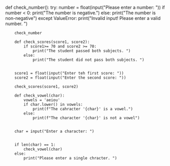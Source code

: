 def check_number():
    try:
        number = float(input("Please enter a number: "))
        if number < 0:
            print("The number is negative.")
        else:
            print("The number is non-negative")
    except ValueError:
        print("Invalid input! Please enter a valid number. ")

        check_number

        def check_scores(score1, score2):
            if score1>= 70 and score2 >= 70:
                print("The student passed both subjects. ")
            else:
                print("The student did not pass both subjects. ")


        score1 = float(input("Enter teh first score: "))
        score2 = float(input("Enter the second score: "))

        check_scores(score1, score2)

        def check_vowel(char):
            vowels = 'aeiou'
            if char.lower() in vowels:
                print(f"The cahracter '{char}' is a vowel.")
            else:
                print(f"The character '{char}' is not a vowel")


        char = input("Enter a character: ")


        if len(char) == 1:
            check_vowel(char)
        else:
            print("Please enter a single chracter. ")